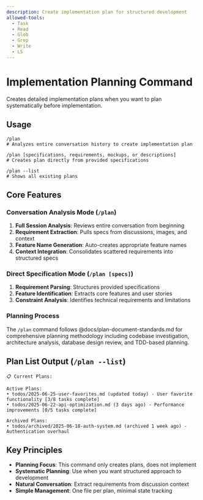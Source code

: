 ```yaml
---
description: Create implementation plan for structured development
allowed-tools:
  - Task
  - Read
  - Glob
  - Grep
  - Write
  - LS
---
```


# Implementation Planning Command

Creates detailed implementation plans when you want to plan systematically before implementation.

## Usage

```
/plan
# Analyzes entire conversation history to create implementation plan

/plan [specifications, requirements, mockups, or descriptions]
# Creates plan directly from provided specifications

/plan --list
# Shows all existing plans
```

## Core Features

### Conversation Analysis Mode (`/plan`)
1. **Full Session Analysis**: Reviews entire conversation from beginning
2. **Requirement Extraction**: Pulls specs from discussions, images, and context
3. **Feature Name Generation**: Auto-creates appropriate feature names
4. **Context Integration**: Consolidates scattered requirements into structured specs

### Direct Specification Mode (`/plan [specs]`)
1. **Requirement Parsing**: Structures provided specifications
2. **Feature Identification**: Extracts core features and user stories
3. **Constraint Analysis**: Identifies technical requirements and limitations

### Planning Process
The `/plan` command follows @docs/plan-document-standards.md for comprehensive planning methodology including codebase investigation, architecture analysis, database design review, and TDD-based planning.

## Plan List Output (`/plan --list`)

```
📋 Current Plans:

Active Plans:
• todos/2025-06-25-user-favorites.md (updated today) - User favorite functionality [3/8 tasks complete]
• todos/2025-06-22-api-optimization.md (3 days ago) - Performance improvements [0/5 tasks complete]

Archived Plans:
• todos/archived/2025-06-18-auth-system.md (archived 1 week ago) - Authentication overhaul
```

## Key Principles

- **Planning Focus**: This command only creates plans, does not implement
- **Systematic Planning**: Use when you want structured approach to development
- **Natural Conversation**: Extract requirements from discussion context
- **Simple Management**: One file per plan, minimal state tracking